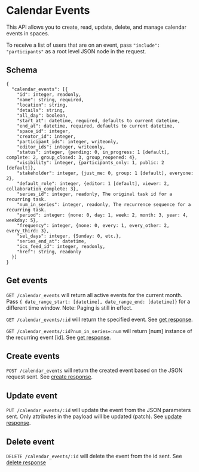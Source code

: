 Calendar Events
========

This API allows you to create, read, update, delete, and manage calendar events in spaces.

To receive a list of users that are on an event, pass `"include": "participants"` as a root level JSON node in the request.

Schema  <a name='schema'><a>
------------
```
{
  "calendar_events": [{
    "id": integer, readonly,
    "name": string, required,
    "location": string,
    "details": string,
    "all_day": boolean,
    "start_at": datetime, required, defaults to current datetime,
    "end_at": datetime, required, defaults to current datetime,
    "space_id": integer,
    "creator_id": integer,
    "participant_ids": integer, writeonly,
    "editor_ids": integer, writeonly,
    "status": integer, {pending: 0, in_progress: 1 [default], complete: 2, group_closed: 3, group_reopened: 4},
    "visibility": integer, {participants_only: 1, public: 2 [default]},
    "stakeholder": integer, {just_me: 0, group: 1 [default], everyone: 2},
    "default_role": integer, {editor: 1 [default], viewer: 2, collaboration_complete: 3},
    "series_id": integer, readonly, The original task id for a recurring task.
    "num_in_series": integer, readonly, The recurrence sequence for a recurring task.
    "period": integer: {none: 0, day: 1, week: 2, month: 3, year: 4, weekday: 5},
    "frequency": integer, {none: 0, every: 1, every_other: 2, every_third: 3},
    "sel_days": integer, {Sunday: 0, etc.},
    "series_end_at": datetime,
    "ics_feed_id": integer, readonly,
    "href": string, readonly
  }]
}
```


Get events
------------
`GET /calendar_events` will return all active events for the current month. Pass
`{ date_range_start: [datetime], date_range_end: [datetime]}` for a different time window. Note: Paging is still in effect.

`GET /calendar_events/:id` will return the specified event. See [get response](responses.md#get).

`GET /calendar_events/:id?num_in_series=:num` will return [num] instance of the recurring event [id]. See [get response](responses.md#get).

Create events
-----------
`POST /calendar_events` will return the created event based on the JSON request sent. See [create response](responses.md#create).


Update event
---------------
`PUT /calendar_events/:id` will update the event from the JSON parameters sent. Only attributes in the payload will be updated (patch). See [update response](responses.md#update).


Delete event
---------------
`DELETE /calendar_events/:id` will delete the event from the id sent. See [delete response](responses.md#delete)


